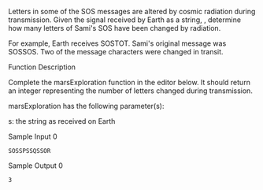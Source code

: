 Letters in some of the SOS messages are altered by cosmic radiation during transmission. Given the signal received by Earth as a string, , determine how many letters of Sami's SOS have been changed by radiation.

For example, Earth receives SOSTOT. Sami's original message was SOSSOS. Two of the message characters were changed in transit.

Function Description

Complete the marsExploration function in the editor below. It should return an integer representing the number of letters changed during transmission.

marsExploration has the following parameter(s):

s: the string as received on Earth

Sample Input 0

```
SOSSPSSQSSOR
```

Sample Output 0

```
3
```

